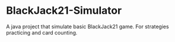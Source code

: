 # BlackJack21-Simulator
A java project that simulate basic BlackJack21 game. For strategies practicing and card counting.
